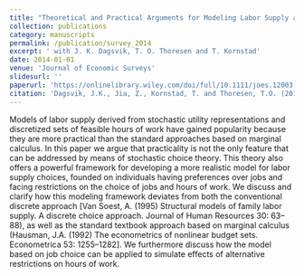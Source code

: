 ```yaml
---
title: "Theoretical and Practical Arguments for Modeling Labor Supply as a Choice among Latent Jobs"
collection: publications
category: manuscripts
permalink: /publication/survey_2014
excerpt: ' with J. K. Dagsvik, T. O. Thoresen and T. Kornstad'
date: 2014-01-01
venue: 'Journal of Economic Surveys'
slidesurl: ''
paperurl: 'https://onlinelibrary.wiley.com/doi/full/10.1111/joes.12003'
citation: 'Dagsvik, J.K., Jia, Z., Kornstad, T. and Thoresen, T.O. (2014), THEORETICAL AND PRACTICAL ARGUMENTS FOR MODELING LABOR SUPPLY AS A CHOICE AMONG LATENT JOBS. Journal of Economic Surveys, 28: 134-151. https://doi.org/10.1111/joes.12003'
---
```


Models of labor supply derived from stochastic utility representations and discretized sets of feasible hours of work have gained popularity because they are more practical than the standard approaches based on marginal calculus. In this paper we argue that practicality is not the only feature that can be addressed by means of stochastic choice theory. This theory also offers a powerful framework for developing a more realistic model for labor supply choices, founded on individuals having preferences over jobs and facing restrictions on the choice of jobs and hours of work. We discuss and clarify how this modeling framework deviates from both the conventional discrete approach [Van Soest, A. (1995) Structural models of family labor supply. A discrete choice approach. Journal of Human Resources 30: 63–88), as well as the standard textbook approach based on marginal calculus (Hausman, J.A. (1992) The econometrics of nonlinear budget sets. Econometrica 53: 1255–1282]. We furthermore discuss how the model based on job choice can be applied to simulate effects of alternative restrictions on hours of work.